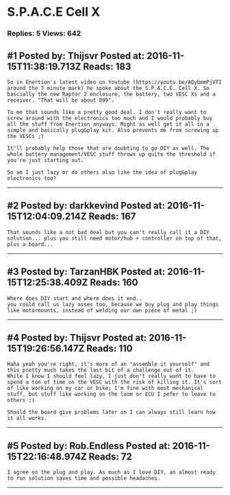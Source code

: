 # S.P.A.C.E Cell X

### Replies: 5 Views: 642

## \#1 Posted by: Thijsvr Posted at: 2016-11-15T11:38:19.713Z Reads: 183

```
So in Enertion's latest video on Youtube (https://youtu.be/AQybmmPjVTI around the 7 minute mark) he spoke about the S.P.A.C.E. Cell X. So bascially the new Raptor 2 enclosure, the battery, two VESC Xs and a receiver. "That will be about 899".

To me that sounds like a pretty good deal. I don't really want to screw around with the electronics too much and I would probably buy all the stuff from Enertion anyways. Might as well get it all in a simple and basically plug&play kit. Also prevents me from screwing up the VESCs ;)

It'll probably help those that are doubting to go DIY as well. The whole battery management/VESC stuff throws up quite the threshold if you're just starting out.

So am I just lazy or do others also like the idea of plug&play electronics too?
```

---
## \#2 Posted by: darkkevind Posted at: 2016-11-15T12:04:09.214Z Reads: 167

```
That sounds like a not bad deal but you can't really call it a DIY solution... plus you still need motor/hub + controller on top of that, plus a board...
```

---
## \#3 Posted by: TarzanHBK Posted at: 2016-11-15T12:25:38.409Z Reads: 160

```
Where does DIY start and where does it end..
you could call us lazy asses too, because we buy plug and play things like motormounts, instead of welding our own piece of metal ;)
```

---
## \#4 Posted by: Thijsvr Posted at: 2016-11-15T19:26:56.147Z Reads: 110

```
Haha yeah you're right, it's more of an "assemble it yourself" and this pretty much takes the last bit of a challenge out of it. 
While I know I should feel lazy, I just don't really want to have to spend a ton of time on the VESC with the risk of killing it. It's sort of like working on my car or bike; I'm fine with most mechanical stuff, but stuff like working on the loom or ECU I pefer to leave to others ;)

Should the board give problems later on I can always still learn how it all works.
```

---
## \#5 Posted by: Rob.Endless Posted at: 2016-11-15T22:16:48.974Z Reads: 72

```
I agree on the plug and play. As much as I love DIY, an almost ready to run solution saves time and possible headaches.
```

---
